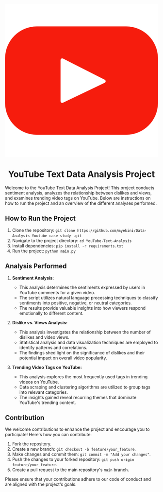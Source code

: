 <img src="youtube.png"  align="center">
<h1 align="center">YouTube Text Data Analysis Project</h1>

Welcome to the YouTube Text Data Analysis Project! This project conducts sentiment analysis, analyzes the relationship between dislikes and views, and examines trending video tags on YouTube. Below are instructions on how to run the project and an overview of the different analyses performed.

## How to Run the Project

1. Clone the repository: `git clone https://github.com/myekini/Data-Analysis-Youtube-case-study-.git`
2. Navigate to the project directory: `cd YouTube-Text-Analysis`
3. Install dependencies: `pip install -r requirements.txt`
4. Run the project: `python main.py`

## Analysis Performed

1. **Sentiment Analysis:**
   - This analysis determines the sentiments expressed by users in YouTube comments for a given video.
   - The script utilizes natural language processing techniques to classify sentiments into positive, negative, or neutral categories.
   - The results provide valuable insights into how viewers respond emotionally to different content.

2. **Dislike vs. Views Analysis:**
   - This analysis investigates the relationship between the number of dislikes and video views.
   - Statistical analysis and data visualization techniques are employed to identify patterns and correlations.
   - The findings shed light on the significance of dislikes and their potential impact on overall video popularity.

3. **Trending Video Tags on YouTube:**
   - This analysis explores the most frequently used tags in trending videos on YouTube.
   - Data scraping and clustering algorithms are utilized to group tags into relevant categories.
   - The insights gained reveal recurring themes that dominate YouTube's trending content.

## Contribution

We welcome contributions to enhance the project and encourage you to participate! Here's how you can contribute:

1. Fork the repository.
2. Create a new branch: `git checkout -b feature/your_feature`.
3. Make changes and commit them: `git commit -m "Add your changes"`.
4. Push the changes to your forked repository: `git push origin feature/your_feature`.
5. Create a pull request to the main repository's `main` branch.

Please ensure that your contributions adhere to our code of conduct and are aligned with the project's goals.



